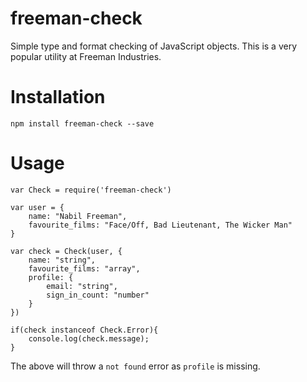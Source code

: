 # freeman-check
Simple type and format checking of JavaScript objects. This is a very popular utility at Freeman Industries.

# Installation
```
npm install freeman-check --save
```

# Usage
```
var Check = require('freeman-check')

var user = {
	name: "Nabil Freeman",
	favourite_films: "Face/Off, Bad Lieutenant, The Wicker Man"
}

var check = Check(user, {
	name: "string",
	favourite_films: "array",
	profile: {
		email: "string",
		sign_in_count: "number"
	}
})

if(check instanceof Check.Error){
	console.log(check.message);
}
```

The above will throw a `not found` error as `profile` is missing.
